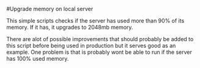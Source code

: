 #Upgrade memory on local server

This simple scripts checks if the server has used more than 90% of its memory. If it has, it upgrades to 2048mb memory.

There are alot of possible improvements that should probably be added to this script before being used in production but it serves good as an example. One problem is that is probably wont be able to run if the server has 100% used memory.


